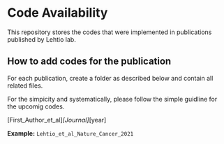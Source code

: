 # Code Availability
This repository stores the codes that were implemented in publications published by Lehtio lab.

## How to add codes for the publication
For each publication, create a folder as described below and contain all related files. 

For the simpicity and systematically, please follow the simple guidline for the upcomig codes.

[First_Author_et_al]_[Journal]_[year] 

**Example:** `Lehtio_et_al_Nature_Cancer_2021`
 
